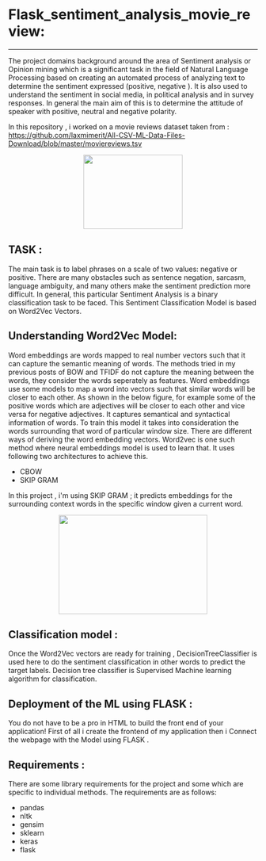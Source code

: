 # Flask_sentiment_analysis_movie_review:

-----------------

The project domains background around the area of Sentiment analysis or Opinion mining which is a significant task in the field of Natural Language Processing based on creating an automated process of analyzing text to determine the sentiment expressed (positive, negative ). It is also used to understand the sentiment in social media, in political analysis and in survey responses. In general the main aim of this is to determine the attitude of speaker with positive, neutral and negative polarity.

In this repository , i worked on a movie reviews dataset taken from : https://github.com/laxmimerit/All-CSV-ML-Data-Files-Download/blob/master/moviereviews.tsv

<p align="center">
  <img width="200" height="150" src="https://www.sestek.com/wp-content/uploads/2018/05/sentiment-analysis-demo-300x230.png">
</p>





## **TASK** : 

The main task is to label phrases on a scale of two values: negative or positive. There are many obstacles such as sentence negation, sarcasm, language ambiguity, and many others make the sentiment prediction more difficult. In general, this particular Sentiment Analysis is a binary classification task to be faced. This Sentiment Classification Model is based on Word2Vec Vectors. 

## Understanding Word2Vec Model:
Word embeddings are words mapped to real number vectors such that it can capture the semantic meaning of words. The methods tried in my previous posts of BOW and TFIDF do not capture the meaning between the words, they consider the words seperately as features. Word embeddings use some models to map a word into vectors such that similar words will be closer to each other. As shown in the below figure, for example some of the positive words which are adjectives will be closer to each other and vice versa for negative adjectives. It captures semantical and syntactical information of words. To train this model it takes into consideration the words surrounding that word of particular window size. There are different ways of deriving the word embedding vectors. Word2vec is one such method where neural embeddings model is used to learn that. It uses following two architectures to achieve this.

- CBOW
- SKIP GRAM 

In this project , i'm using SKIP GRAM ;  it predicts embeddings for the surrounding context words in the specific window given a current word.
<p align="center">
  <img width="300" height="200" src="https://miro.medium.com/max/1959/1*MqoUdbWmPM8fQq8jzha-eg.png">
</p>


## Classification model : 
Once the Word2Vec vectors are ready for training , DecisionTreeClassifier is used here to do the sentiment classification in other words to predict the target labels. Decision tree classifier is Supervised Machine learning algorithm for classification.

## Deployment of  the ML using FLASK : 
You do not have to be a pro in HTML to build the front end of your application! First of all i create the frontend of my application then i Connect the webpage with the Model using FLASK .
## Requirements : 
There are some library requirements for the project and some which are specific to individual methods. The requirements are as follows:
- pandas
- nltk
- gensim
- sklearn
- keras
- flask



